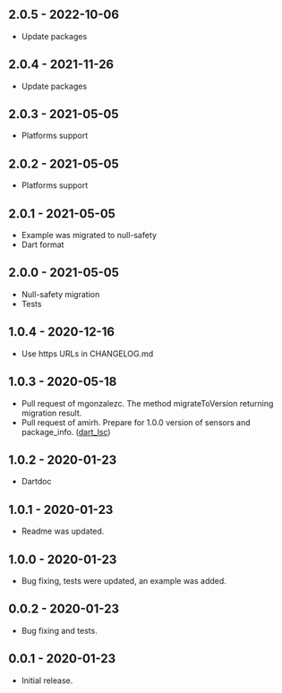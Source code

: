 ## 2.0.5 - 2022-10-06

* Update packages

## 2.0.4 - 2021-11-26

* Update packages

## 2.0.3 - 2021-05-05

* Platforms support

## 2.0.2 - 2021-05-05

* Platforms support

## 2.0.1 - 2021-05-05

* Example was migrated to null-safety
* Dart format

## 2.0.0 - 2021-05-05

* Null-safety migration
* Tests

## 1.0.4 - 2020-12-16

* Use https URLs in CHANGELOG.md

## 1.0.3 - 2020-05-18

* Pull request of mgonzalezc. The method migrateToVersion returning migration result.
* Pull request of amirh. Prepare for 1.0.0 version of sensors and package_info. ([dart_lsc](https://github.com/amirh/dart_lsc))

## 1.0.2 - 2020-01-23

* Dartdoc

## 1.0.1 - 2020-01-23

* Readme was updated.

## 1.0.0 - 2020-01-23

* Bug fixing, tests were updated, an example was added.

## 0.0.2 - 2020-01-23

* Bug fixing and tests.

## 0.0.1 - 2020-01-23

* Initial release.
